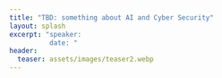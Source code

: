 ```yaml
---
title: "TBD: something about AI and Cyber Security"
layout: splash
excerpt: "speaker:  
          date: "
header:
  teaser: assets/images/teaser2.webp
---
```

